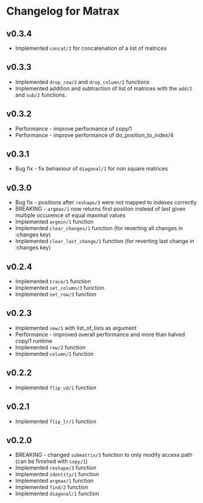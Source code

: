 # Changelog for Matrax

## v0.3.4
  * Implemented `concat/2` for concatenation of a list of matrices

## v0.3.3
  * Implemented `drop_row/2` and `drop_column/2` functions
  * Implemented  addition and subtraction of list of matrices with the `add/2` and `sub/2` functions.

## v0.3.2
  * Performance - improve performance of copy/1
  * Performance - improve performance of do_position_to_index/4

## v0.3.1
  * Bug fix - fix behaviour of `diagonal/1` for non square matrices

## v0.3.0
  * Bug fix - positions after `reshape/3` were not mapped to indexes correctly
  * BREAKING - `argmax/1` now returns first position instead of last given multiple occurence of equal maximal values
  * Implemented `argmin/1` function
  * Implemented `clear_changes/1` function (for reverting all changes in :changes key)
  * Implemented `clear_last_change/1` function (for reverting last change in :changes key)

## v0.2.4
  * Implemented `trace/1` function
  * Implemented `set_column/3` function
  * Implemented `set_row/3` function

## v0.2.3
  * Implemented `new/1` with list_of_lists as argument
  * Performance - improved overall performance and more than halved copy/1 runtime
  * Implemented `row/2` function
  * Implemented `column/2` function

## v0.2.2
  * Implemented `flip_ud/1` function

## v0.2.1
  * Implemented `flip_lr/1` function

## v0.2.0
  * BREAKING - changed `submatrix/3` function to only modify access path (can be finished with `copy/1`)
  * Implemented `reshape/3` function
  * Implemented `identity/1` function
  * Implemented `argmax/1` function
  * Implemented `find/2` function
  * Implemented `diagonal/1` function
